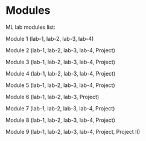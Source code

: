 # Modules
ML lab modules list:

Module 1
(lab-1,
lab-2,
lab-3,
lab-4)

Module 2
(lab-1,
lab-2,
lab-3,
lab-4,
Project)

Module 3
(lab-1,
lab-2,
lab-3,
lab-4,
Project)

Module 4
(lab-1,
lab-2,
lab-3,
lab-4,
Project)

Module 5
(lab-1,
lab-2,
lab-3,
lab-4,
Project)

Module 6
(lab-1,
lab-2,
lab-3,
Project)

Module 7
(lab-1,
lab-2,
lab-3,
lab-4,
Project)

Module 8
(lab-1,
lab-2,
lab-3,
lab-4,
Project)

Module 9
(lab-1,
lab-2,
lab-3,
lab-4,
Project,
Project II)
